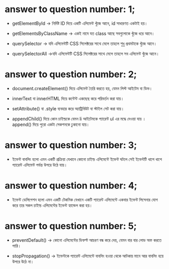 # answer to question number: 1;

* getElementById → নির্দিষ্ট ID দিয়ে একটি এলিমেন্ট খুঁজে আনে, id সাধারণত একটাই হয়।

* getElementsByClassName → একই নামে যত class আছে সবগুলোকে খুঁজে ধরে আনে।

* querySelector → যদি এলিমেন্টটি CSS সিলেক্টরের সাথে মেলে তাহলে শুধু প্রথমটাকে খুঁজে আনে।

* querySelectorAll →যদি এলিমেন্টটি CSS সিলেক্টরের সাথে মেলে তাহলে সব এলিমেন্ট খুঁজে আনে।


# answer to question number: 2;

* document.createElement() দিয়ে এলিমেন্ট তৈরি করতে হয়, যেমন লিস্ট আইটেম বা ডিভ।

* innerText বা innerHTML দিয়ে কন্টেন্ট একছেছ করে পরিবর্তন করা যায়।

* setAttribute() বা .style ব্যবহার করে অ্যাট্রিবিউট বা স্টাইল সেট করা যায়।

* appendChild() দিয়ে কোন চাইল্ডকে যেমন li আইটেমকে প্যারেন্ট ul এর মদ্ধে দেওয়া যায় । append() দিয়ে পুরো একটা সেকশনকে ঢুকানো যায়।

# answer to question number: 3;

* ইভেন্ট বাবলিং হলো এমন একটি প্রক্রিয়া যেখানে কোনো চাইল্ড এলিমেন্টে ইভেন্ট ঘটলে সেই ইভেন্টটি ধাপে ধাপে প্যারেন্ট এলিমেন্ট পর্যন্ত উপরে উঠে যায়।

# answer to question number: 4;
* ইভেন্ট ডেলিগেশন হলো এমন একটি টেকনিক যেখানে একটি প্যারেন্ট এলিমেন্টে একবার ইভেন্ট লিসেনার যোগ করে তার সকল চাইল্ড এলিমেন্টের ইভেন্ট হ্যান্ডেল করা হয়।

# answer to question number: 5;
* preventDefault() → কোনো এলিমেন্টের ডিফল্ট আচরণ বন্ধ করে দেয়, যেমন বার বার লোড অফ করতে পারি।

* stopPropagation() → ইভেন্টকে প্যারেন্ট এলিমেন্টে বাবলিং হওয়া থেকে আটকায় মানে আর বাবলিং হয়ে উপরে উঠে না।

